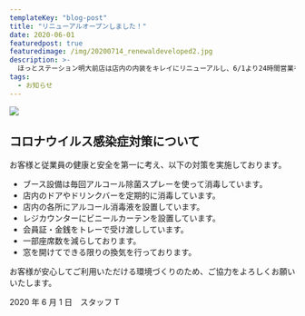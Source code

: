 ```yaml
---
templateKey: "blog-post"
title: "リニューアルオープンしました！"
date: 2020-06-01
featuredpost: true
featuredimage: /img/20200714_renewaldeveloped2.jpg
description: >-
  ほっとステーション明大前店は店内の内装をキレイにリニューアルし、6/1より24時間営業を再開しております！
tags:
  - お知らせ
---
```


![](/img/20200714_renewaldeveloped2.jpg)

## コロナウイルス感染症対策について

お客様と従業員の健康と安全を第一に考え、以下の対策を実施しております。

- ブース設備は毎回アルコール除菌スプレーを使って消毒しています。
- 店内のドアやドリンクバーを定期的に消毒しています。
- 店内の各所にアルコール消毒液を設置しています。
- レジカウンターにビニールカーテンを設置しています。
- 会員証・金銭をトレーで受け渡ししています。
- 一部座席数を減らしております。
- 窓を開けてできる限りの換気を行っております。

お客様が安心してご利用いただける環境づくりのため、ご協力をよろしくお願いいたします。

2020 年 6 月 1 日　スタッフ T
